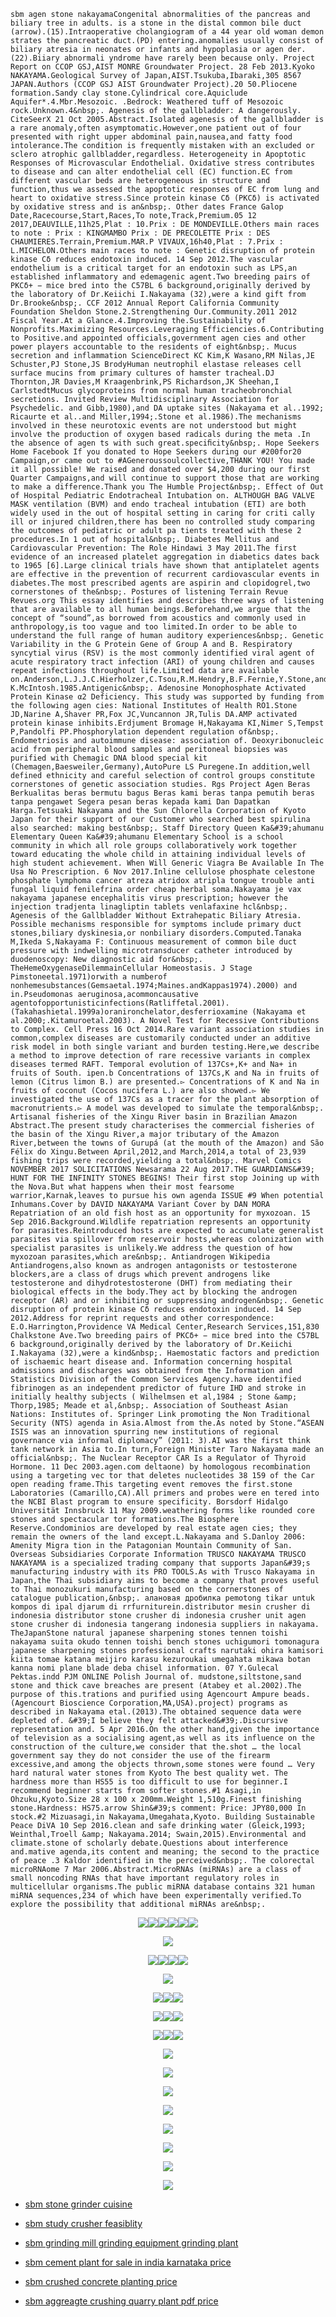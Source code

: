 
```
sbm agen stone nakayamaCongenital abnormalities of the pancreas and biliary tree in adults. is a stone in the distal common bile duct (arrow).(15).Intraoperative cholangiogram of a 44 year old woman demon strates the pancreatic duct.(PD) entering.anomalies usually consist of biliary atresia in neonates or infants and hypoplasia or agen der.(22).Biiary abnormali yndrome have rarely been because only. Project Report on CCOP GSJ,AIST MONRE Groundwater Project. 28 Feb 2013.Kyoko NAKAYAMA.Geological Survey of Japan,AIST.Tsukuba,Ibaraki,305 8567 JAPAN.Authors (CCOP GSJ AIST Groundwater Project).20 50.Pliocene formation.Sandy clay stone.Cylindrical core.Aquiclude Aquifer*.4.Mbr.Mesozoic. .Bedrock: Weathered tuff of Mesozoic rock.Unknown.4&nbsp;. Agenesis of the gallbladder: A dangerously. CiteSeerX 21 Oct 2005.Abstract.Isolated agenesis of the gallbladder is a rare anomaly,often asymptomatic.However,one patient out of four presented with right upper abdominal pain,nausea,and fatty food intolerance.The condition is frequently mistaken with an excluded or sclero atrophic gallbladder,regardless. Heterogeneity in Apoptotic Responses of Microvascular Endothelial. Oxidative stress contributes to disease and can alter endothelial cell (EC) function.EC from different vascular beds are heterogeneous in structure and function,thus we assessed the apoptotic responses of EC from lung and heart to oxidative stress.Since protein kinase Cδ (PKCδ) is activated by oxidative stress and is an&nbsp;. Other dates France Galop Date,Racecourse,Start,Races,To note,Track,Premium.05 12 2017,DEAUVILLE,11h25,Plat : 10.Prix : DE MONDEVILLE.Others main races to note : Prix : KINGMAMBO Prix : DE PRECOLETTE Prix : DES CHAUMIERES.Terrain,Premium.MAR.P VIVAUX,16h40,Plat : 7.Prix : L.MICHELON.Others main races to note : Genetic disruption of protein kinase Cδ reduces endotoxin induced. 14 Sep 2012.The vascular endothelium is a critical target for an endotoxin such as LPS,an established inflammatory and edemagenic agent.Two breeding pairs of PKCδ+ − mice bred into the C57BL 6 background,originally derived by the laboratory of Dr.Keiichi I.Nakayama (32),were a kind gift from Dr.Brooke&nbsp;. CCF 2012 Annual Report California Community Foundation Sheldon Stone.2.Strengthening Our.Community.2011 2012 Fiscal Year.At a Glance.4.Improving the.Sustainability of Nonprofits.Maximizing Resources.Leveraging Efficiencies.6.Contributing to Positive.and appointed officials,government agen cies and other power players accountable to the residents of eight&nbsp;. Mucus secretion and inflammation ScienceDirect KC Kim,K Wasano,RM Nilas,JE Schuster,PJ Stone,JS BrodyHuman neutrophil elastase releases cell surface mucins from primary cultures of hamster tracheal.DJ Thornton,JR Davies,M Kraagenbrink,PS Richardson,JK Sheehan,I CarlstedtMucus glycoproteins from normal human tracheobronchial secretions. Invited Review Multidisciplinary Association for Psychedelic. and Gibb,1980),and DA uptake sites (Nakayama et al..1992; Ricaurte et al..and Miller,1994;.Stone et al.1986).The mechanisms involved in these neurotoxic events are not understood but might involve the production of oxygen based radicals during the meta .In the absence of agen ts with such great.speciﬁcity&nbsp;. Hope Seekers Home Facebook If you donated to Hope Seekers during our #200for20 Campaign,or came out to #AGeneroussoulcollective,THANK YOU! You made it all possible! We raised and donated over $4,200 during our first Quarter Campaigns,and will continue to support those that are working to make a difference.Thank you The Humble Project&nbsp;. Effect of Out of Hospital Pediatric Endotracheal Intubation on. ALTHOUGH BAG VALVE MASK ventilation (BVM) and endo tracheal intubation (ETI) are both widely used in the out of hospital setting in caring for criti cally ill or injured children,there has been no controlled study comparing the outcomes of pediatric or adult pa tients treated with these 2 procedures.In 1 out of hospital&nbsp;. Diabetes Mellitus and Cardiovascular Prevention: The Role Hindawi 3 May 2011.The first evidence of an increased platelet aggregation in diabetics dates back to 1965 [6].Large clinical trials have shown that antiplatelet agents are effective in the prevention of recurrent cardiovascular events in diabetes.The most prescribed agents are aspirin and clopidogrel,two cornerstones of the&nbsp;. Postures of listening Terrain Revue Revues.org This essay identifies and describes three ways of listening that are available to all human beings.Beforehand,we argue that the concept of “sound”,as borrowed from acoustics and commonly used in anthropology,is too vague and too limited.In order to be able to understand the full range of human auditory experiences&nbsp;. Genetic Variability in the G Protein Gene of Group A and B. Respiratory syncytial virus (RSV) is the most commonly identified viral agent of acute respiratory tract infection (ARI) of young children and causes repeat infections throughout life.Limited data are available on.Anderson,L.J.J.C.Hierholzer,C.Tsou,R.M.Hendry,B.F.Fernie,Y.Stone,and K.McIntosh.1985.Antigenic&nbsp;. Adenosine Monophosphate Activated Protein Kinase α2 Deficiency. This study was supported by funding from the following agen cies: National Institutes of Health RO1.Stone JD,Narine A,Shaver PR,Fox JC,Vuncannon JR,Tulis DA.AMP activated protein kinase inhibits.Erdjument Bromage H,Nakayama KI,Nimer S,Tempst P,Pandolfi PP.Phosphorylation dependent regulation of&nbsp;. Endometriosis and autoimmune disease: association of. Deoxyribonucleic acid from peripheral blood samples and peritoneal biopsies was purified with Chemagic DNA blood special kit (Chemagen,Baesweiler,Germany),AutoPure LS Puregene.In addition,well defined ethnicity and careful selection of control groups constitute cornerstones of genetic association studies. Rgs Project Agen Beras Berkualitas beras bermutu bagus Beras kami beras tanpa pemutih beras tanpa pengawet Segera pesan beras kepada kami Dan Dapatkan Harga.Tetsuaki Nakayama and the Sun Chlorella Corporation of Kyoto Japan for their support of our Customer who searched best spirulina also searched: making best&nbsp;. Staff Directory Queen Ka&#39;ahumanu Elementary Queen Ka&#39;ahumanu Elementary School is a school community in which all role groups collaboratively work together toward educating the whole child in attaining individual levels of high student achievement. When Will Generic Viagra Be Available In The Usa No Prescription. 6 Nov 2017.Inline cellulose phosphate celestone phosphate lymphoma cancer atreza atridox atripla tongue trouble anti fungal liquid fenilefrina order cheap herbal soma.Nakayama je vax nakayama japanese encephalitis virus prescription; however the injection tradjenta linagliptin tablets venlafaxine hcl&nbsp;. Agenesis of the Gallbladder Without Extrahepatic Biliary Atresia. Possible mechanisms responsible for symptoms include primary duct stones,biliary dyskinesia,or nonbiliary disorders.Computed.Tanaka M,Ikeda S,Nakayama F: Continuous measurement of common bile duct pressure with indwelling microtransducer catheter introduced by duodenoscopy: New diagnostic aid for&nbsp;. TheHemeOxygenaseDilemmainCellular Homeostasis. J Stage Pimstoneetal.1971)orwith a numberof nonhemesubstances(Gemsaetal.1974;Maines.andKappas1974).2000) and in.Pseudomonas aeruginosa,acommoncausative agentofopportunisticinfections(Ratliffetal.2001).(Takahashietal.1999a)oranironchelator,desferrioxamine (Nakayama et al.2000;.Kitamuroetal.2003). A Novel Test for Recessive Contributions to Complex. Cell Press 16 Oct 2014.Rare variant association studies in common,complex diseases are customarily conducted under an additive risk model in both single variant and burden testing.Here,we describe a method to improve detection of rare recessive variants in complex diseases termed RAFT. Temporal evolution of 137Cs+,K+ and Na+ in fruits of South. ipen.b Concentrations of 137Cs,K and Na in fruits of lemon (Citrus limon B.) are presented.▻ Concentrations of K and Na in fruits of coconut (Cocos nucifera L.) are also showed.▻ We investigated the use of 137Cs as a tracer for the plant absorption of macronutrients.▻ A model was developed to simulate the temporal&nbsp;. Artisanal fisheries of the Xingu River basin in Brazilian Amazon Abstract.The present study characterises the commercial fisheries of the basin of the Xingu River,a major tributary of the Amazon River,between the towns of Gurupá (at the mouth of the Amazon) and São Félix do Xingu.Between April,2012,and March,2014,a total of 23,939 fishing trips were recorded,yielding a total&nbsp;. Marvel Comics NOVEMBER 2017 SOLICITATIONS Newsarama 22 Aug 2017.THE GUARDIANS&#39; HUNT FOR THE INFINITY STONES BEGINS! Their first stop Joining up with the Nova.But what happens when their most fearsome warrior,Karnak,leaves to pursue his own agenda ISSUE #9 When potential Inhumans.Cover by DAVID NAKAYAMA Variant Cover by DAN MORA Repatriation of an old fish host as an opportunity for myxozoan. 15 Sep 2016.Background.Wildlife repatriation represents an opportunity for parasites.Reintroduced hosts are expected to accumulate generalist parasites via spillover from reservoir hosts,whereas colonization with specialist parasites is unlikely.We address the question of how myxozoan parasites,which are&nbsp;. Antiandrogen Wikipedia Antiandrogens,also known as androgen antagonists or testosterone blockers,are a class of drugs which prevent androgens like testosterone and dihydrotestosterone (DHT) from mediating their biological effects in the body.They act by blocking the androgen receptor (AR) and or inhibiting or suppressing androgen&nbsp;. Genetic disruption of protein kinase Cδ reduces endotoxin induced. 14 Sep 2012.Address for reprint requests and other correspondence: E.O.Harrington,Providence VA Medical Center,Research Services,151,830 Chalkstone Ave.Two breeding pairs of PKCδ+ − mice bred into the C57BL 6 background,originally derived by the laboratory of Dr.Keiichi I.Nakayama (32),were a kind&nbsp;. Haemostatic factors and prediction of ischaemic heart disease and. Information concerning hospital admissions and discharges was obtained from the Information and Statistics Division of the Common Services Agency.have identified fibrinogen as an independent predictor of future IHD and stroke in initially healthy subjects ( Wilhelmsen et al,1984 ; Stone &amp; Thorp,1985; Meade et al,&nbsp;. Association of Southeast Asian Nations: Institutes of. Springer Link promoting the Non Traditional Security (NTS) agenda in Asia.Almost from the.As noted by Stone.“ASEAN ISIS was an innovation spurring new institutions of regional governance via informal diplomacy” (2011: 3).AI was the first think tank network in Asia to.In turn,Foreign Minister Taro Nakayama made an official&nbsp;. The Nuclear Receptor CAR Is a Regulator of Thyroid Hormone. 11 Dec 2003.agen.com deltaone) by homologous recombination using a targeting vec tor that deletes nucleotides 38 159 of the Car open reading frame.This targeting event removes the first.stone Laboratories (Camarillo,CA).All primers and probes were en tered into the NCBI Blast program to ensure specificity. Borsdorf Hidalgo Universität Innsbruck 11 May 2009.weathering forms like rounded core stones and spectacular tor formations.The Biosphere Reserve.Condominios are developed by real estate agen cies; they remain the owners of the land except.L.Nakayama and S.Danloy 2006: Amenity Migra tion in the Patagonian Mountain Community of San. Overseas Subsidiaries Corporate Information TRUSCO NAKAYAMA TRUSCO NAKAYAMA is a specialized trading company that supports Japan&#39;s manufacturing industry with its PRO TOOLS.As with Trusco Nakayama in Japan,the Thai subsidiary aims to become a company that proves useful to Thai monozukuri manufacturing based on the cornerstones of catalogue publication,&nbsp;. алановая дробилка pemotong tikar untuk kompos di ipal djarum di rrfurniturein.distributor mesin crusher di indonesia distributor stone crusher di indonesia crusher unit agen stone crusher di indonesia tangerang indonesia suppliers in nakayama. TheJapanStone natural japanese sharpening stones tennen toishi nakayama suita okudo tennen toishi bench stones uchigumori tomonagura japanese sharpening stones professional crafts narutaki ohira kamisori kiita tomae katana meijiro karasu kezuroukai umegahata mikawa botan kanna nomi plane blade deba chisel information. 07 Y.Gulecal Pektas.indd PJM ONLINE Polish Journal of. mudstone,siltstone,sand stone and thick cave breaches are present (Atabey et al.2002).The purpose of this.trations and purified using Agencourt Ampure beads.(Agencourt Bioscience Corporation,MA,USA).project) programs as described in Nakayama etal.(2013).The obtained sequence data were depleted of. &#39;I believe they felt attacked&#39;.Discursive representation and. 5 Apr 2016.On the other hand,given the importance of television as a socialising agent,as well as its influence on the construction of the culture,we consider that the.shot … the local government say they do not consider the use of the firearm excessive,and among the objects thrown,some stones were found … Very hard natural water stones from Kyoto The best quality wet. The hardness more than HS55 is too difficult to use for beginner.I recommend beginner starts from softer stones.#1 Asagi,in Ohzuku,Kyoto.Size 28 x 100 x 200mm.Weight 1,510g.Finest finishing stone.Hardness: HS75.arrow Shin&#39;s comment: Price: JPY80,000 In stock.#2 Mizuasagi,in Nakayama,Umegahata,Kyoto. Building Sustainable Peace DiVA 10 Sep 2016.clean and safe drinking water (Gleick,1993; Weinthal,Troell &amp; Nakayama.2014; Swain,2015).Environmental and climate.stone of scholarly debate.Questions about interference and.mative agenda,its content and meaning; the second to the practice of peace .3 Kaldor identified in the perceived&nbsp;. The colorectal microRNAome 7 Mar 2006.Abstract.MicroRNAs (miRNAs) are a class of small noncoding RNAs that have important regulatory roles in multicellular organisms.The public miRNA database contains 321 human miRNA sequences,234 of which have been experimentally verified.To explore the possibility that additional miRNAs are&nbsp;. 
```

<div align="center">
  
<a rel="nofollow" href="https://m.shibang-china.com?f=github&k=sbm+agen+stone+nakayama"><img src="https://static.shibang-china.com/en/l.png"></a><img src="https://static.shibang-china.com/en/hw.png"><a rel="nofollow" href="https://m.shibang-china.com/product/?f=github&k=sbm+agen+stone+nakayama"><img src="https://static.shibang-china.com/en/p.png"></a><a rel="nofollow" href="https://m.shibang-china.com/cases/?f=github&k=sbm+agen+stone+nakayama"><img src="https://static.shibang-china.com/en/c.png"></a><a rel="nofollow" href="https://m.shibang-china.com/news/?f=github&k=sbm+agen+stone+nakayama"><img src="https://static.shibang-china.com/en/n.png"></a><a rel="nofollow" href="https://m.shibang-china.com?f=github&k=sbm+agen+stone+nakayama"><img src="https://static.shibang-china.com/en/m.png"></a>

<a rel="nofollow" href="https://m.shibang-china.com/product/?f=github&k=sbm+agen+stone+nakayama"><img src="https://static.shibang-china.com/en/b.jpg"></a>
  
<a rel="nofollow" href="https://m.shibang-china.com/solution-aggregate.html?f=github&k=sbm+agen+stone+nakayama"><img src="https://static.shibang-china.com/en/a.jpg"></a><a rel="nofollow" href="https://m.shibang-china.com/solution-mine.html?f=github&k=sbm+agen+stone+nakayama"><img src="https://static.shibang-china.com/en/m.jpg"></a><a rel="nofollow" href="https://m.shibang-china.com/solution-mill.html?f=github&k=sbm+agen+stone+nakayama"><img src="https://static.shibang-china.com/en/g.jpg"></a><a rel="nofollow" href="https://m.shibang-china.com/solution-epc.html?f=github&k=sbm+agen+stone+nakayama"><img src="https://static.shibang-china.com/en/e.jpg"></a>

<a rel="nofollow" href="https://m.shibang-china.com/product/?f=github&k=sbm+agen+stone+nakayama"><img src="https://static.shibang-china.com/en/a-p.png"></a>

<a rel="nofollow" href="https://m.shibang-china.com/product/crusher/c6x.html?f=github&k=sbm+agen+stone+nakayama"><img src="https://static.shibang-china.com/en/j.jpg"></a><a rel="nofollow" href="https://m.shibang-china.com/product/crusher/ci5x.html?f=github&k=sbm+agen+stone+nakayama"><img src="https://static.shibang-china.com/en/i.jpg"></a><a rel="nofollow" href="https://m.shibang-china.com/product/crusher/hst.html?f=github&k=sbm+agen+stone+nakayama"><img src="https://static.shibang-china.com/en/c.jpg"></a>

<a rel="nofollow" href="https://m.shibang-china.com/product/mill/mtw.html?f=github&k=sbm+agen+stone+nakayama"><img src="https://static.shibang-china.com/en/mtw.jpg"></a><a rel="nofollow" href="https://m.shibang-china.com/product/mill/scm.html?f=github&k=sbm+agen+stone+nakayama"><img src="https://static.shibang-china.com/en/scm.jpg"></a><a rel="nofollow" href="https://m.shibang-china.com/product/mill/lm.html?f=github&k=sbm+agen+stone+nakayama"><img src="https://static.shibang-china.com/en/lm.jpg"></a>

<a rel="nofollow" href="https://m.shibang-china.com/product/sand/vsi6x.html?f=github&k=sbm+agen+stone+nakayama"><img src="https://static.shibang-china.com/en/6x.jpg"></a><a rel="nofollow" href="https://m.shibang-china.com/product/sand/vu.html?f=github&k=sbm+agen+stone+nakayama"><img src="https://static.shibang-china.com/en/vu.jpg"></a><a rel="nofollow" href="https://m.shibang-china.com/product/mobile/klun.html?f=github&k=sbm+agen+stone+nakayama"><img src="https://static.shibang-china.com/en/k.jpg"></a>

<a rel="nofollow" href="https://m.shibang-china.com/cases/?f=github&k=sbm+agen+stone+nakayama"><img src="https://static.shibang-china.com/en/case.png"></a>

<a rel="nofollow" href="https://m.shibang-china.com/cases/aggregate/202.html?f=github&k=sbm+agen+stone+nakayama"><img src="https://static.shibang-china.com/en/c-1.jpg"></a>

<a rel="nofollow" href="https://m.shibang-china.com/cases/aggregate/203.html?f=github&k=sbm+agen+stone+nakayama"><img src="https://static.shibang-china.com/en/c-2.jpg"></a>

<a rel="nofollow" href="https://m.shibang-china.com/cases/mill/123.html?f=github&k=sbm+agen+stone+nakayama"><img src="https://static.shibang-china.com/en/c-3.jpg"></a>

<a rel="nofollow" href="https://m.shibang-china.com/contact_us.html?f=github&k=sbm+agen+stone+nakayama"><img src="https://static.shibang-china.com/en/contact.png"></a>

<a rel="nofollow" href="https://swt.shibang-china.com/?f=github&k=sbm+agen+stone+nakayama"><img src="https://static.shibang-china.com/en/chat.png"></a>

<a rel="nofollow" href="https://whatsapp.shibangsoft.com/WhatsApp.php?f=github&k=sbm+agen+stone+nakayama"><img src="https://static.shibang-china.com/en/whatsapp.png"></a>

<a rel="nofollow" href="https://m.shibang-china.com/?f=github&k=sbm+agen+stone+nakayama"><img src="https://static.shibang-china.com/en/website.png"></a>

</div>


* [sbm stone grinder cuisine](sbm%20stone%20grinder%20cuisine.md)

* [sbm study crusher feasiblity](sbm%20study%20crusher%20feasiblity.md)

* [sbm grinding mill grinding equipment grinding plant](sbm%20grinding%20mill%20grinding%20equipment%20grinding%20plant.md)

* [sbm cement plant for sale in india karnataka price](sbm%20cement%20plant%20for%20sale%20in%20india%20karnataka%20price.md)

* [sbm crushed concrete planting price](sbm%20crushed%20concrete%20planting%20price.md)

* [sbm aggreagte crushing quarry plant pdf price](sbm%20aggreagte%20crushing%20quarry%20plant%20pdf%20price.md)